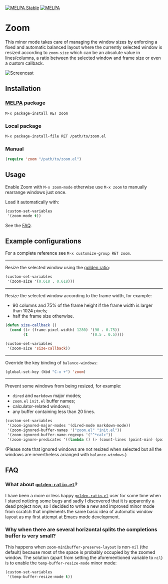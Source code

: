 [![MELPA Stable](https://stable.melpa.org/packages/zoom-badge.svg)](https://stable.melpa.org/#/zoom)
[![MELPA](https://melpa.org/packages/zoom-badge.svg)](https://melpa.org/#/zoom)

# Zoom

This minor mode takes care of managing the window sizes by enforcing a fixed and
automatic balanced layout where the currently selected window is resized
according to `zoom-size` which can be an absolute value in lines/columns, a
ratio between the selected window and frame size or even a custom callback.

![Screencast](https://i.imgur.com/RktspPg.gif)

## Installation

### [MELPA] package

```
M-x package-install RET zoom
```

[MELPA]: https://melpa.org/#/getting-started

### Local package

```
M-x package-install-file RET /path/to/zoom.el
```

### Manual

```el
(require 'zoom "/path/to/zoom.el")
```

## Usage

Enable Zoom with `M-x zoom-mode` otherwise use `M-x zoom` to manually rearrange
windows just once.

Load it automatically with:

```el
(custom-set-variables
 '(zoom-mode t))
```

See the [FAQ].

[FAQ]: https://github.com/cyrus-and/zoom#faq

## Example configurations

For a complete reference see `M-x customize-group RET zoom`.

---

Resize the selected window using the [golden ratio]:

```el
(custom-set-variables
 '(zoom-size '(0.618 . 0.618)))
```

[golden ratio]: https://en.wikipedia.org/wiki/Golden_ratio

---

Resize the selected window according to the frame width, for example:

- 90 columns and 75% of the frame height if the frame width is larger than 1024
  pixels;
- half the frame size otherwise.

```el
(defun size-callback ()
  (cond ((> (frame-pixel-width) 1280) '(90 . 0.75))
        (t                            '(0.5 . 0.5))))

(custom-set-variables
 '(zoom-size 'size-callback))
```

---

Override the key binding of `balance-windows`:

```el
(global-set-key (kbd "C-x +") 'zoom)
```

---

Prevent some windows from being resized, for example:

- `dired` and `markdown` major modes;
- `zoom.el` `init.el` buffer names;
- calculator-related windows;
- any buffer containing less than 20 lines.

```el
(custom-set-variables
 '(zoom-ignored-major-modes '(dired-mode markdown-mode))
 '(zoom-ignored-buffer-names '("zoom.el" "init.el"))
 '(zoom-ignored-buffer-name-regexps '("^*calc"))
 '(zoom-ignore-predicates '((lambda () (> (count-lines (point-min) (point-max)) 20)))))
```

(Please note that ignored windows are not resized when selected but all the
windows are nevertheless arranged with `balance-windows`.)

## FAQ

### What about [`golden-ratio.el`]?

I have been a more or less happy [`golden-ratio.el`] user for some time when I
stared noticing some bugs and sadly I discovered that it is apparently a dead
project now, so I decided to write a new and improved minor mode from scratch
that implements the same basic idea of automatic window layout as my first
attempt at Emacs mode development.

[`golden-ratio.el`]: https://github.com/roman/golden-ratio.el

### Why when there are several horizontal splits the completions buffer is very small?

This happens when `zoom-minibuffer-preserve-layout` is non-`nil` (the default)
because most of the space is probably occupied by the zoomed window. The
solution (apart from setting the aforementioned variable to `nil`) is to enable
the `temp-buffer-resize-mode` minor mode:

```el
(custom-set-variables
 '(temp-buffer-resize-mode t))
```
